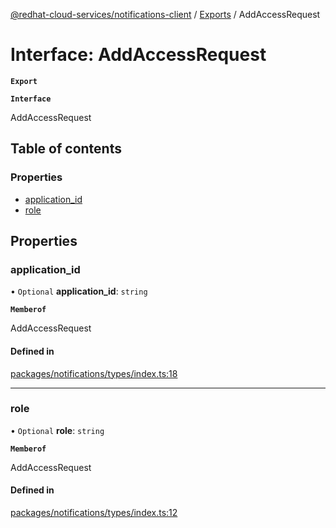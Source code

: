 [@redhat-cloud-services/notifications-client](../README.md) / [Exports](../modules.md) / AddAccessRequest

# Interface: AddAccessRequest

**`Export`**

**`Interface`**

AddAccessRequest

## Table of contents

### Properties

- [application\_id](AddAccessRequest.md#application_id)
- [role](AddAccessRequest.md#role)

## Properties

### application\_id

• `Optional` **application\_id**: `string`

**`Memberof`**

AddAccessRequest

#### Defined in

[packages/notifications/types/index.ts:18](https://github.com/mkholjuraev/javascript-clients/blob/master/packages/notifications/types/index.ts#L18)

___

### role

• `Optional` **role**: `string`

**`Memberof`**

AddAccessRequest

#### Defined in

[packages/notifications/types/index.ts:12](https://github.com/mkholjuraev/javascript-clients/blob/master/packages/notifications/types/index.ts#L12)
